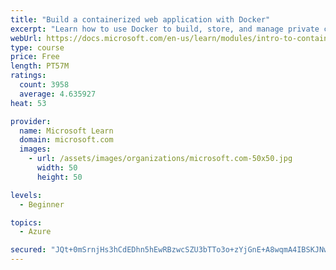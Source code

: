 ```yaml
---
title: "Build a containerized web application with Docker"
excerpt: "Learn how to use Docker to build, store, and manage private container images with the Azure Container Registry."
webUrl: https://docs.microsoft.com/en-us/learn/modules/intro-to-containers/
type: course
price: Free
length: PT57M
ratings:
  count: 3958
  average: 4.635927
heat: 53

provider:
  name: Microsoft Learn
  domain: microsoft.com
  images:
    - url: /assets/images/organizations/microsoft.com-50x50.jpg
      width: 50
      height: 50

levels:
  - Beginner

topics:
  - Azure

secured: "JQt+0mSrnjHs3hCdEDhn5hEwRBzwcSZU3bTTo3o+zYjGnE+A8wqmA4IBSKJNw9UaCp4NiIM3CuXDt2RWaSDqWA5PUtw2nhjTghIoCRytiacW0lhpB/1wDF1aRG+vl2ydplCdpVmLC+JGUbmvjh+lahEPydc2nHjATi2J6YqdmRfb6trfgALTgIgKxXp2hOs5Xnyy1/IpQYNR4KNdK9e9cVXqjXIPnLjJp3op9clO+EHujLAMuGinECK2CUazzVcnroNJu8z9PgEOvUAXWvHvx7itxOCIFAz7dTVo+rBOPjrxt/UM0wm72bZy4L/0dKYpfOCu15pxJDgHcrV8ucR4W3ODK7HzK3560+q2F4tQ/YNb0pYcQEQS3auLp/PkBfA4qTw82pbqJHF0HwTaKYMcpT6OyFpgKdxver2o2rb+GYo=;jCgpfjk1vMiPLRXspG3BrQ=="
---
```


